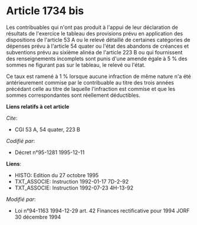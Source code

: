 # Article 1734 bis

Les contribuables qui n'ont pas produit à l'appui de leur déclaration de résultats de l'exercice le tableau des provisions
prévu en application des dispositions de l'article 53 A ou le relevé détaillé de certaines catégories de dépenses prévu à
l'article 54 quater ou l'état des abandons de créances et subventions prévu au sixième alinéa de l'article 223 B ou qui
fournissent des renseignements incomplets sont punis d'une amende égale à 5 % des sommes ne figurant pas sur le tableau, le
relevé ou l'état.

Ce taux est ramené à 1 % lorsque aucune infraction de même nature n'a été antérieurement commise par le contribuable au titre
des trois années précédant celle au titre de laquelle l'infraction est commise et que les sommes correspondantes sont
réellement déductibles.

**Liens relatifs à cet article**

_Cite_:

  - CGI 53 A, 54 quater, 223 B

_Codifié par_:

  - Décret n°95-1281 1995-12-11

**Liens**:

  - HISTO: Edition du 27 octobre 1995
  - TXT_ASSOCIE: Instruction 1992-01-17 7D-2-92
  - TXT_ASSOCIE: Instruction 1992-07-23 4H-13-92

_Modifié par_:

  - Loi n°94-1163 1994-12-29 art. 42 Finances rectificative pour 1994 JORF 30 décembre 1994
